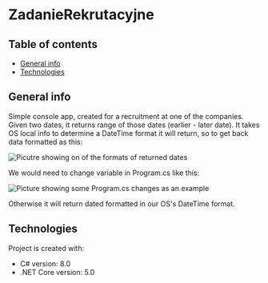 # ZadanieRekrutacyjne

## Table of contents
* [General info](#general-info)
* [Technologies](#technologies)


## General info
Simple console app, created for a recruitment at one of the companies. Given two dates, it returns range of those dates (earlier - later date). 
It takes OS local info to determine a DateTime format it will return, so to get back data formatted as this:

![Picutre showing on of the formats of returned dates](ZadanieRekrutacyjne/ZadanieRekrutacyjne/pics/ChnFormat.png?raw=true "Result")

We would need to change variable in Program.cs like this:

![Picture showing some Program.cs changes as an example](ZadanieRekrutacyjne/ZadanieRekrutacyjne/pics/chn2.png?raw=true "Code")

Otherwise it will return dated formatted in our OS's DateTime format.
	
## Technologies
Project is created with:
* C# version: 8.0
* .NET Core version: 5.0
